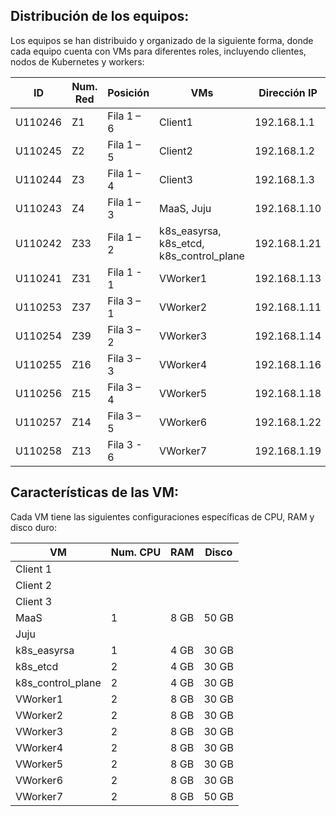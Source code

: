 ## Distribución de los equipos:
Los equipos se han distribuido y organizado de la siguiente forma, donde cada equipo cuenta con VMs para diferentes roles, incluyendo clientes, nodos de Kubernetes y workers:

| ID       | Num. Red | Posición     | VMs                                      |  Dirección IP  |
|----------|----------|--------------|------------------------------------------|----------------|
|  U110246 | Z1       | Fila 1 – 6   | Client1                                  |  192.168.1.1  |
|  U110245 | Z2       | Fila 1 – 5   | Client2                                  |  192.168.1.2  |
|  U110244 | Z3       | Fila 1 – 4   | Client3                                  |  192.168.1.3  |
|  U110243 | Z4       | Fila 1 – 3   | MaaS, Juju                               |  192.168.1.10  |
|  U110242 | Z33      | Fila 1 – 2   | k8s_easyrsa, k8s_etcd, k8s_control_plane |  192.168.1.21  |
|  U110241 | Z31      | Fila 1 - 1   | VWorker1                                 |  192.168.1.13  |
|  U110253 | Z37      | Fila 3 – 1   | VWorker2                                 |  192.168.1.11  |
|  U110254 | Z39      | Fila 3 – 2   | VWorker3                                 |  192.168.1.14  |
|  U110255 | Z16      | Fila 3 – 3   | VWorker4                                 |  192.168.1.16  |
|  U110256 | Z15      | Fila 3 – 4   | VWorker5                                 |  192.168.1.18  |
|  U110257 | Z14      | Fila 3 – 5   | VWorker6                                 |  192.168.1.22  |
|  U110258 | Z13      | Fila 3 - 6   | VWorker7                                 |  192.168.1.19  |

## Características de las VM:
Cada VM tiene las siguientes configuraciones específicas de CPU, RAM y disco duro:

| VM                    | Num. CPU | RAM  | Disco |
|-----------------------|----------|------|-------|
| Client 1              |          |      |       |
| Client 2              |          |      |       |
| Client 3              |          |      |       |
| MaaS                  | 1        | 8 GB | 50 GB |
| Juju                  |          |      |       |
| k8s_easyrsa           | 1        | 4 GB | 30 GB |
| k8s_etcd              | 2        | 4 GB | 30 GB |
| k8s_control_plane     | 2        | 4 GB | 30 GB |
| VWorker1              | 2        | 8 GB | 30 GB |
| VWorker2              | 2        | 8 GB | 30 GB |
| VWorker3              | 2        | 8 GB | 30 GB |
| VWorker4              | 2        | 8 GB | 30 GB |
| VWorker5              | 2        | 8 GB | 30 GB |
| VWorker6              | 2        | 8 GB | 30 GB |
| VWorker7              | 2        | 8 GB | 50 GB |

